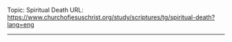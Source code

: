 Topic: Spiritual Death
URL: https://www.churchofjesuschrist.org/study/scriptures/tg/spiritual-death?lang=eng

---


